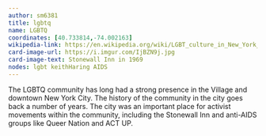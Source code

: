 ```yaml
---
author: sm6381
title: lgbtq
name: LGBTQ
coordinates: [40.733814,-74.002163]
wikipedia-link: https://en.wikipedia.org/wiki/LGBT_culture_in_New_York_City
card-image-url: https://i.imgur.com/IjBZN9j.jpg
card-image-text: Stonewall Inn in 1969
nodes: lgbt keithHaring AIDS 
---
```

The LGBTQ community has long had a strong presence in the Village and downtown New York City. The history of the community in the city goes back a number of years. The city was an important place for activist movements within the community, including the Stonewall Inn and anti-AIDS groups like Queer Nation and ACT UP.
